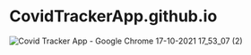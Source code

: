 # CovidTrackerApp.github.io
![Covid Tracker App - Google Chrome 17-10-2021 17_53_07 (2)](https://user-images.githubusercontent.com/87072216/137627765-6745d213-a604-473b-b2ae-a3104004e69c.png)

